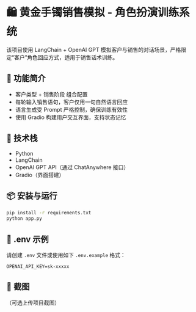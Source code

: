 # 🛍️ 黄金手镯销售模拟 - 角色扮演训练系统

该项目使用 LangChain + OpenAI GPT 模拟客户与销售的对话场景，严格限定“客户”角色回应方式，适用于销售话术训练。

## 🚀 功能简介

- 客户类型 + 销售阶段 组合配置
- 每轮输入销售语句，客户仅用一句自然语言回应
- 语言生成受 Prompt 严格控制，确保训练有效性
- 使用 Gradio 构建用户交互界面，支持状态记忆

## 🔧 技术栈

- Python
- LangChain
- OpenAI GPT API（通过 ChatAnywhere 接口）
- Gradio（界面搭建）

## 📦 安装与运行

```bash
pip install -r requirements.txt
python app.py
```

## 📁 .env 示例

请创建 `.env` 文件或使用如下 `.env.example` 格式：

```
OPENAI_API_KEY=sk-xxxxx
```

## 📸 截图

（可选上传项目截图）